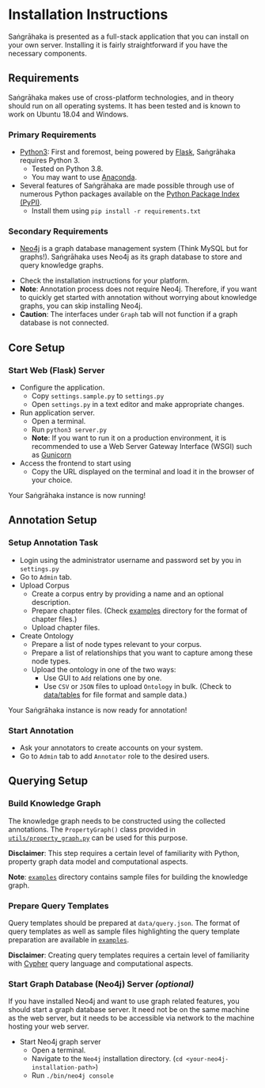 # Installation Instructions

Saṅgrāhaka is presented as a full-stack application that you can install on your
own server. Installing it is fairly straightforward if you have the necessary
components.

## Requirements

Saṅgrāhaka makes use of cross-platform technologies, and in theory should
run on all operating systems. It has been tested and is known to work on Ubuntu
18.04 and Windows.

### Primary Requirements

* [Python3](https://www.python.org/downloads/): First and foremost, being powered by [Flask](https://flask.palletsprojects.com/en/2.2.x/), Saṅgrāhaka requires Python 3.
  - Tested on Python 3.8.
  - You may want to use [Anaconda](https://docs.anaconda.com/free/anaconda/install/).
* Several features of Saṅgrāhaka are made possible through use of numerous Python packages available on the [Python Package Index (PyPI)](https://pypi.org/).
  - Install them using `pip install -r requirements.txt`

### Secondary Requirements

*  [Neo4j](https://neo4j.com/download-center/#community) is a graph database management system (Think MySQL but for graphs!). Saṅgrāhaka uses Neo4j as its graph database to store and query knowledge graphs.
  - Check the installation instructions for your platform.
  - **Note**: Annotation process does not require Neo4j. Therefore, if you want to quickly get started with annotation without worrying about knowledge graphs, you can skip installing Neo4j.
  - **Caution**: The interfaces under `Graph` tab will not function if a graph database is not connected.

## Core Setup

### Start Web (Flask) Server

* Configure the application.
  - Copy `settings.sample.py` to `settings.py`
  - Open `settings.py` in a text editor and make appropriate changes.
* Run application server.
  - Open a terminal.
  - Run `python3 server.py`
  - **Note**: If you want to run it on a production environment, it is recommended to use a Web Server Gateway Interface (WSGI) such as [Gunicorn](https://gunicorn.org/)
* Access the frontend to start using
  - Copy the URL displayed on the terminal and load it in the browser of your choice.

Your Saṅgrāhaka instance is now running!

## Annotation Setup

### Setup Annotation Task

* Login using the administrator username and password set by you in `settings.py`
* Go to `Admin` tab.
* Upload Corpus
  - Create a corpus entry by providing a name and an optional description.
  - Prepare chapter files. (Check [examples](examples/) directory for the format of chapter files.)
  - Upload chapter files.
* Create Ontology
  - Prepare a list of node types relevant to your corpus.
  - Prepare a list of relationships that you want to capture among these node types.
  - Upload the ontology in one of the two ways:
    - Use GUI to `Add` relations one by one.
    - Use `CSV` or `JSON` files to upload `Ontology` in bulk. (Check to [data/tables](data/tables) for file format and sample data.)

Your Saṅgrāhaka instance is now ready for annotation!

### Start Annotation

* Ask your annotators to create accounts on your system.
* Go to `Admin` tab to add `Annotator` role to the desired users.

## Querying Setup

### Build Knowledge Graph

The knowledge graph needs to be constructed using the collected annotations.
The `PropertyGraph()` class provided in [`utils/property_graph.py`](utils/property_graph.py) can be used for this purpose.

**Disclaimer**: This step requires a certain level of familiarity with Python,
property graph data model and computational aspects.

**Note**: [`examples`](examples/) directory contains sample files for building the knowledge graph.

### Prepare Query Templates

Query templates should be prepared at `data/query.json`. The format of query templates as well as sample
files highlighting the query template preparation are available in [`examples`](examples/).

**Disclaimer**: Creating query templates requires a certain level of familiarity
with [Cypher](https://neo4j.com/docs/getting-started/cypher-intro/) query
language and computational aspects.

### Start Graph Database (Neo4j) Server *(optional)*

If you have installed Neo4j and want to use graph related features, you should
start a graph database server. It need not be on the same machine as the web
server, but it needs to be accessible via network to the machine hosting your
web server.

* Start Neo4j graph server
  - Open a terminal.
  - Navigate to the `Neo4j` installation directory. (`cd <your-neo4j-installation-path>`)
  - Run `./bin/neo4j console`
